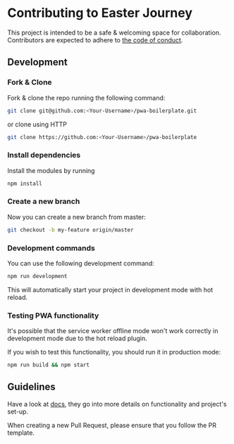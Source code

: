 # Contributing to Easter Journey

This project is intended to be a safe & welcoming space for collaboration.
Contributors are expected to adhere to [the code of conduct](CODE_OF_CONDUCT.md).

## Development

### Fork & Clone

Fork & clone the repo running the following command:
```bash
git clone git@github.com:<Your-Username>/pwa-boilerplate.git
```

or clone using HTTP
```bash
git clone https://github.com:<Your-Username>/pwa-boilerplate
```

### Install dependencies

Install the modules by running
```bash
npm install
```

### Create a new branch

Now you can create a new branch from master:
```bash
git checkout -b my-feature origin/master
```
### Development commands

You can use the following development command:
```bash
npm run development
```

This will automatically start your project in development mode with hot reload.

### Testing PWA functionality

It's possible that the service worker offline mode won't work correctly in development mode due to the hot reload plugin.

If you wish to test this functionality, you should run it in production mode:
```bash
npm run build && npm start
```

## Guidelines

Have a look at [docs](docs/), they go into more details on functionality and project's set-up.

When creating a new Pull Request, please ensure that you follow the PR template.
